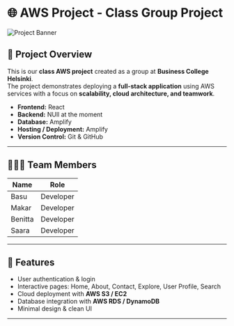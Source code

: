 # 🌐 AWS Project - Class Group Project

![Project Banner](https://img.shields.io/badge/AWS-Cloud-orange?style=for-the-badge)

## 🚀 Project Overview

This is our **class AWS project** created as a group at **Business College Helsinki**.  
The project demonstrates deploying a **full-stack application** using AWS services with a focus on **scalability, cloud architecture, and teamwork**.

- **Frontend:** React
- **Backend:** NUll at the moment
- **Database:** Amplify
- **Hosting / Deployment:** Amplify
- **Version Control:** Git & GitHub

---

## 🧑‍🤝‍🧑 Team Members

| Name    | Role      |
| ------- | --------- |
| Basu    | Developer |
| Makar   | Developer |
| Benitta | Developer |
| Saara   | Developer |

---

## 🔧 Features

- User authentication & login
- Interactive pages: Home, About, Contact, Explore, User Profile, Search
- Cloud deployment with **AWS S3 / EC2**
- Database integration with **AWS RDS / DynamoDB**
- Minimal design & clean UI

---
